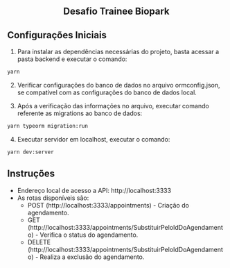 <h2 align="center">
  Desafio Trainee Biopark
</h2>

## Configurações Iniciais
1. Para instalar as dependências necessárias do projeto, basta acessar a pasta backend e executar o comando: 

```sh
yarn
```

2. Verificar configurações do banco de dados no arquivo ormconfig.json, se compatível com as configurações do banco de dados local.

3. Após a verificação das informações no arquivo, executar comando referente as migrations ao banco de dados:

```sh
yarn typeorm migration:run
```

4. Executar servidor em localhost, executar o comando:

```sh
yarn dev:server
```

## Instruções

* Endereço local de acesso a API: http://localhost:3333
* As rotas disponíveis são:
    * POST (http://localhost:3333/appointments) - Criação do agendamento.
    * GET (http://localhost:3333/appointments/SubstituirPeloIdDoAgendamento) - Verifica o status do agendamento.
    * DELETE (http://localhost:3333/appointments/SubstituirPeloIdDoAgendamento) - Realiza a exclusão do agendamento.
